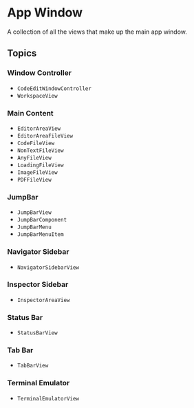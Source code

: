 # App Window

A collection of all the views that make up the main app window.

## Topics

### Window Controller

- ``CodeEditWindowController``
- ``WorkspaceView``

### Main Content

- ``EditorAreaView``
- ``EditorAreaFileView``
- ``CodeFileView``
- ``NonTextFileView``
- ``AnyFileView``
- ``LoadingFileView``
- ``ImageFileView``
- ``PDFFileView``

### JumpBar

- ``JumpBarView``
- ``JumpBarComponent``
- ``JumpBarMenu``
- ``JumpBarMenuItem``

### Navigator Sidebar

- ``NavigatorSidebarView``

### Inspector Sidebar

- ``InspectorAreaView``

### Status Bar

- ``StatusBarView``

### Tab Bar

- ``TabBarView``

### Terminal Emulator

- ``TerminalEmulatorView``
